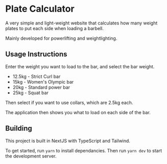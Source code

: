 # Plate Calculator

A very simple and light-weight website that calculates how many weight plates to put each side when loading a barbell.

Mainly developed for powerlifting and weightlighting.

## Usage Instructions

Enter the weight you want to load to the bar, and select the bar weight.

* 12.5kg - Strict Curl bar
* 15kg - Women's Olympic bar
* 20kg - Standard power bar
* 25kg - Squat bar

Then select if you want to use collars, which are 2.5kg each.

The application then shows you what to load on each side of the bar.

## Building

This project is built in NextJS with TypeScript and Tailwind.

To get started, run `yarn` to install dependancies. Then run `yarn dev` to start the development server.
